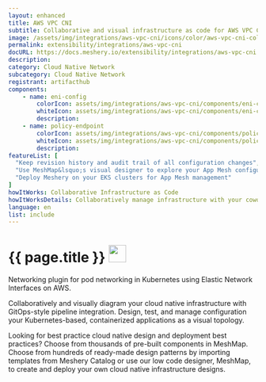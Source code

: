 ```yaml
---
layout: enhanced
title: AWS VPC CNI
subtitle: Collaborative and visual infrastructure as code for AWS VPC CNI
image: /assets/img/integrations/aws-vpc-cni/icons/color/aws-vpc-cni-color.svg
permalink: extensibility/integrations/aws-vpc-cni
docURL: https://docs.meshery.io/extensibility/integrations/aws-vpc-cni
description: 
category: Cloud Native Network
subcategory: Cloud Native Network
registrant: artifacthub
components: 
	- name: eni-config
		colorIcon: assets/img/integrations/aws-vpc-cni/components/eni-config/icons/color/eni-config-color.svg
		whiteIcon: assets/img/integrations/aws-vpc-cni/components/eni-config/icons/white/eni-config-white.svg
		description: 
	- name: policy-endpoint
		colorIcon: assets/img/integrations/aws-vpc-cni/components/policy-endpoint/icons/color/policy-endpoint-color.svg
		whiteIcon: assets/img/integrations/aws-vpc-cni/components/policy-endpoint/icons/white/policy-endpoint-white.svg
		description: 
featureList: [
  "Keep revision history and audit trail of all configuration changes",
  "Use MeshMap&lsquo;s visual designer to explore your App Mesh configuration",
  "Deploy Meshery on your EKS clusters for App Mesh management"
]
howItWorks: Collaborative Infrastructure as Code
howItWorksDetails: Collaboratively manage infrastructure with your coworkers synchronously sharing the same designs.
language: en
list: include
---
```

<h1>{{ page.title }} <img src="{{ page.image }}" style="width: 35px; height: 35px;" /></h1>

<p>
Networking plugin for pod networking in Kubernetes using Elastic Network Interfaces on AWS.

</p>
<p>
    Collaboratively and visually diagram your cloud native infrastructure with GitOps-style pipeline integration. Design, test, and manage configuration your Kubernetes-based, containerized applications as a visual topology.
</p>
<p>
    Looking for best practice cloud native design and deployment best practices? Choose from thousands of pre-built components in MeshMap. Choose from hundreds of ready-made design patterns by importing templates from Meshery Catalog or use our low code designer, MeshMap, to create and deploy your own cloud native infrastructure designs.
</p>
